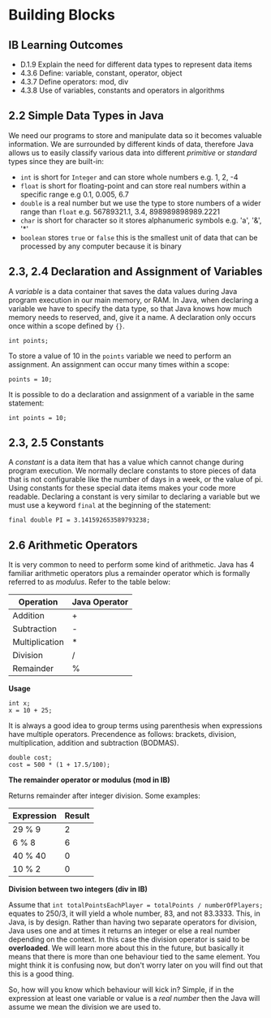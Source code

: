 # Building Blocks

## IB Learning Outcomes
- D.1.9 Explain the need for different data types to represent data items
- 4.3.6 Define: variable, constant, operator, object
- 4.3.7 Define operators: mod, div
- 4.3.8 Use of variables, constants and operators in algorithms
  
## 2.2 Simple Data Types in Java

We need our programs to store and manipulate data so it becomes valuable information. We are surrounded by different kinds of data, therefore Java allows us to easily classify various data into different *primitive* or *standard* types since they are built-in:

- `int` is short for `Integer` and can store whole numbers e.g. 1, 2, -4
- `float` is short for floating-point and can store real numbers within a specific range e.g 0.1, 0.005, 6.7
- `double` is a real number but we use the type to store numbers of a wider range than `float` e.g. 56789321.1, 3.4, 898989898989.2221 
- `char` is short for character so it stores alphanumeric symbols e.g. 'a', '&', '*'
- `boolean` stores `true` or `false` this is the smallest unit of data that can be processed by any computer because it is binary

## 2.3, 2.4 Declaration and Assignment of Variables

A *variable* is a data container that saves the data values during Java program execution in our main memory, or RAM. In Java, when declaring a variable we have to specify the data type, so that Java knows how much memory needs to reserved, and, give it a name. A declaration only occurs once within a scope defined by `{}`.

```
int points;
```

To store a value of 10 in the `points` variable we need to perform an assignment. An assignment can occur many times within a scope:

```
points = 10;
```

It is possible to do a declaration and assignment of a variable in the same statement:
```
int points = 10;
```

## 2.3, 2.5 Constants

A *constant* is a data item that has a value which cannot change during program execution. We normally declare constants to store pieces of data that is not configurable like the number of days in a week, or the value of pi. Using constants for these special data items makes your code more readable. Declaring a constant is very similar to declaring a variable but we must use a keyword `final` at the beginning of the statement:

```
final double PI = 3.141592653589793238;
```

## 2.6 Arithmetic Operators

It is very common to need to perform some kind of arithmetic. Java has 4 familiar arithmetic operators plus a remainder operator which is formally referred to as *modulus*. Refer to the table below:

| Operation      | Java Operator |
| -------------- | ------------- |
| Addition       | +             |
| Subtraction    | -             |
| Multiplication | *             |
| Division       | /             |
| Remainder      | %             |

<b>Usage</b><br/>

```
int x;
x = 10 + 25;
```
It is always a good idea to group terms using parenthesis when expressions have multiple operators. Precendence as follows: brackets, division, multiplication, addition and subtraction (BODMAS).  

```
double cost;
cost = 500 * (1 + 17.5/100);
```

<b>The remainder operator or modulus (mod in IB)</b><br/>

Returns remainder after integer division. Some examples:

| Expression     | Result        |
| -------------- | ------------- |
| 29 % 9         | 2             |
| 6 % 8          | 6             |
| 40 % 40        | 0             |
| 10 % 2         | 0             |

<b>Division between two integers (div in IB)</b><br/>

Assume that `int totalPointsEachPlayer = totalPoints / numberOfPlayers;` equates to 250/3, it will yield a whole number, 83, and not 83.3333. This, in Java, is by design. Rather than having two separate operators for division, Java uses one and at times it returns an integer or else a real number depending on the context. In this case the division operator is said to be **overloaded**. We will learn more about this in the future, but basically it means that there is more than one behaviour tied to the same element. You might think it is confusing now, but don't worry later on you will find out that this is a good thing.

So, how will you know which behaviour will kick in? Simple, if in the expression at least one variable or value is a *real number* then the Java will assume we mean the division we are used to. 
